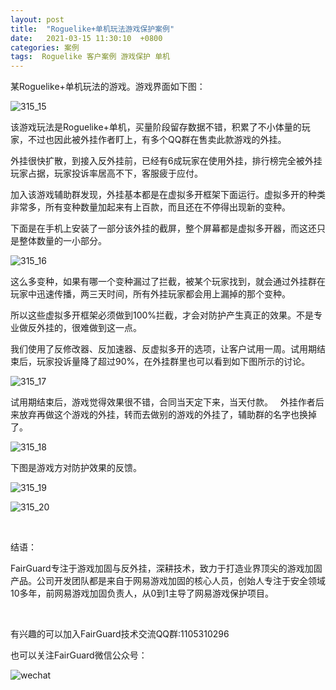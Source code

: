 ```yaml
---
layout: post
title:  "Roguelike+单机玩法游戏保护案例"
date:   2021-03-15 11:30:10  +0800
categories: 案例
tags:  Roguelike 客户案例 游戏保护 单机
---
```

某Roguelike+单机玩法的游戏。游戏界面如下图：<!-- more -->

 ![315_15](/assets/res/202103/315_15.jpeg)

该游戏玩法是Roguelike+单机，买量阶段留存数据不错，积累了不小体量的玩家，不过也因此被外挂作者盯上，有多个QQ群在售卖此款游戏的外挂。

外挂很快扩散，到接入反外挂前，已经有6成玩家在使用外挂，排行榜完全被外挂玩家占据，玩家投诉率居高不下，客服疲于应付。
&nbsp;

加入该游戏辅助群发现，外挂基本都是在虚拟多开框架下面运行。虚拟多开的种类非常多，所有变种数量加起来有上百款，而且还在不停得出现新的变种。

下面是在手机上安装了一部分该外挂的截屏，整个屏幕都是虚拟多开器，而这还只是整体数量的一小部分。

![315_16](/assets/res/202103/315_16.jpeg)

这么多变种，如果有哪一个变种漏过了拦截，被某个玩家找到，就会通过外挂群在玩家中迅速传播，两三天时间，所有外挂玩家都会用上漏掉的那个变种。

所以这些虚拟多开框架必须做到100%拦截，才会对防护产生真正的效果。不是专业做反外挂的，很难做到这一点。

我们使用了反修改器、反加速器、反虚拟多开的选项，让客户试用一周。试用期结束后，玩家投诉量降了超过90%，在外挂群里也可以看到如下图所示的讨论。

![315_17](/assets/res/202103/315_17.png)

试用期结束后，游戏觉得效果很不错，合同当天定下来，当天付款。
&nbsp;
外挂作者后来放弃再做这个游戏的外挂，转而去做别的游戏的外挂了，辅助群的名字也换掉了。

![315_18](/assets/res/202103/315_18.png)

 下图是游戏方对防护效果的反馈。

![315_19](/assets/res/202103/315_19.png)

![315_20](/assets/res/202103/315_20.png)

 &nbsp;
 &nbsp;

结语：

FairGuard专注于游戏加固与反外挂，深耕技术，致力于打造业界顶尖的游戏加固产品。公司开发团队都是来自于网易游戏加固的核心人员，创始人专注于安全领域10多年，前网易游戏加固负责人，从0到1主导了网易游戏保护项目。

&nbsp;

有兴趣的可以加入FairGuard技术交流QQ群:1105310296
    
也可以关注FairGuard微信公众号：

![wechat](/assets/res/wechat.jpg)
